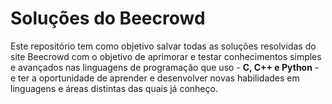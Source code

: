 # Soluções do Beecrowd

Este repositório tem como objetivo salvar todas as soluções resolvidas do site Beecrowd com o objetivo de aprimorar e testar conhecimentos simples e avançados nas linguagens de programação que uso - **C, C++ e Python** - e ter a oportunidade de aprender e desenvolver novas habilidades em linguagens e áreas distintas das quais já conheço.
